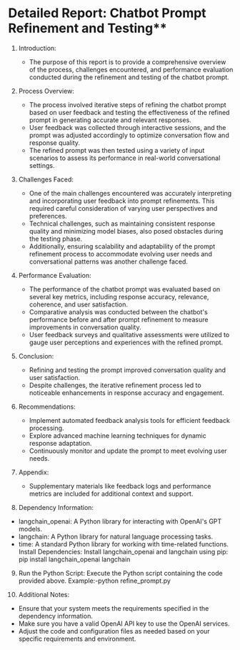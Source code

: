 # Detailed Report: Chatbot Prompt Refinement and Testing**

1. Introduction:
   - The purpose of this report is to provide a comprehensive overview of the process, challenges encountered, and performance evaluation conducted during the refinement and testing of the chatbot prompt.

2. Process Overview:
   - The process involved iterative steps of refining the chatbot prompt based on user feedback and testing the effectiveness of the refined prompt in generating accurate and relevant responses.
   - User feedback was collected through interactive sessions, and the prompt was adjusted accordingly to optimize conversation flow and response quality.
   - The refined prompt was then tested using a variety of input scenarios to assess its performance in real-world conversational settings.

3. Challenges Faced:
   - One of the main challenges encountered was accurately interpreting and incorporating user feedback into prompt refinements. This required careful consideration of varying user perspectives and preferences.
   - Technical challenges, such as maintaining consistent response quality and minimizing model biases, also posed obstacles during the testing phase.
   - Additionally, ensuring scalability and adaptability of the prompt refinement process to accommodate evolving user needs and conversational patterns was another challenge faced.

4. Performance Evaluation:
   - The performance of the chatbot prompt was evaluated based on several key metrics, including response accuracy, relevance, coherence, and user satisfaction.
   - Comparative analysis was conducted between the chatbot's performance before and after prompt refinement to measure improvements in conversation quality.
   - User feedback surveys and qualitative assessments were utilized to gauge user perceptions and experiences with the refined prompt.

5. Conclusion:
    - Refining and testing the prompt improved conversation quality and user satisfaction.
   - Despite challenges, the iterative refinement process led to noticeable enhancements in response accuracy and engagement.

6. Recommendations:
   - Implement automated feedback analysis tools for efficient feedback processing.
   - Explore advanced machine learning techniques for dynamic response adaptation.
   - Continuously monitor and update the prompt to meet evolving user needs.

7. Appendix:
   - Supplementary materials like feedback logs and performance metrics are included for additional context and support.

8. Dependency Information:

- langchain_openai: A Python library for interacting with OpenAI's GPT models.
- langchain: A Python library for natural language processing tasks.
- time: A standard Python library for working with time-related functions.
Install Dependencies:
Install langchain_openai and langchain using pip:
pip install langchain_openai langchain

9. Run the Python Script: Execute the Python script containing the code provided above.
    Example:-python refine_prompt.py

10. Additional Notes:
- Ensure that your system meets the requirements specified in the dependency information.
- Make sure you have a valid OpenAI API key to use the OpenAI services.
- Adjust the code and configuration files as needed based on your specific requirements and environment.
